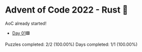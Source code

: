 # Advent of Code 2022 - Rust 🦀

AoC already started!

* [Day 01](day01)🟩

Puzzles completed: 2/2 (100.00%)
Days completed: 1/1 (100.00%)
